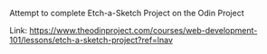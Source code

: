 Attempt to complete Etch-a-Sketch Project on the Odin Project

Link: https://www.theodinproject.com/courses/web-development-101/lessons/etch-a-sketch-project?ref=lnav